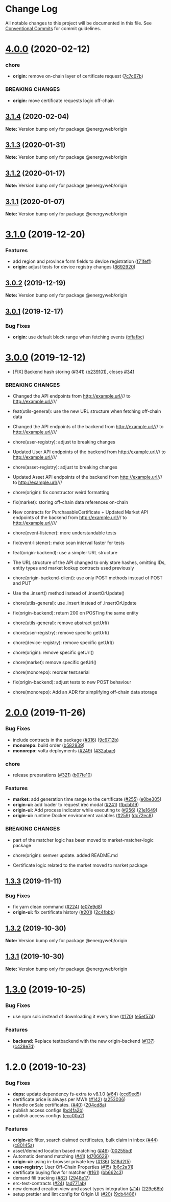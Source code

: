 # Change Log

All notable changes to this project will be documented in this file.
See [Conventional Commits](https://conventionalcommits.org) for commit guidelines.

# [4.0.0](https://github.com/energywebfoundation/origin/compare/@energyweb/origin@3.1.4...@energyweb/origin@4.0.0) (2020-02-12)


### chore

* **origin:** remove on-chain layer of certificate request ([7c7c67b](https://github.com/energywebfoundation/origin/commit/7c7c67b07becb86fa84ef12afe3b66addc04df8c))


### BREAKING CHANGES

* **origin:** move certificate requests logic off-chain





## [3.1.4](https://github.com/energywebfoundation/origin/compare/@energyweb/origin@3.1.3...@energyweb/origin@3.1.4) (2020-02-04)

**Note:** Version bump only for package @energyweb/origin





## [3.1.3](https://github.com/energywebfoundation/origin/compare/@energyweb/origin@3.1.2...@energyweb/origin@3.1.3) (2020-01-31)

**Note:** Version bump only for package @energyweb/origin





## [3.1.2](https://github.com/energywebfoundation/origin/compare/@energyweb/origin@3.1.1...@energyweb/origin@3.1.2) (2020-01-17)

**Note:** Version bump only for package @energyweb/origin





## [3.1.1](https://github.com/energywebfoundation/origin/compare/@energyweb/origin@3.1.0...@energyweb/origin@3.1.1) (2020-01-07)

**Note:** Version bump only for package @energyweb/origin





# [3.1.0](https://github.com/energywebfoundation/origin/compare/@energyweb/origin@3.0.2...@energyweb/origin@3.1.0) (2019-12-20)


### Features

* add region and province form fields to device registration ([f71feff](https://github.com/energywebfoundation/origin/commit/f71feff224a087459d4d36f938feae82c8f7ff48))
* **origin:** adjust tests for device registry changes ([8692920](https://github.com/energywebfoundation/origin/commit/8692920e865eb01d02c3c3bbd0e1a97d80415306))





## [3.0.2](https://github.com/energywebfoundation/origin/compare/@energyweb/origin@3.0.1...@energyweb/origin@3.0.2) (2019-12-19)

**Note:** Version bump only for package @energyweb/origin





## [3.0.1](https://github.com/energywebfoundation/origin/compare/@energyweb/origin@3.0.0...@energyweb/origin@3.0.1) (2019-12-17)


### Bug Fixes

* **origin:** use default block range when fetching events ([bffafbc](https://github.com/energywebfoundation/origin/commit/bffafbc3886ab4e845a5bc0356c7862e805475ab))





# [3.0.0](https://github.com/energywebfoundation/origin/compare/@energyweb/origin@2.0.0...@energyweb/origin@3.0.0) (2019-12-12)


* [FIX] Backend hash storing (#341) ([b239101](https://github.com/energywebfoundation/origin/commit/b239101f51cffd7e37c9ea51654a75804cf502ed)), closes [#341](https://github.com/energywebfoundation/origin/issues/341)


### BREAKING CHANGES

* Changed the API endpoints from http://example.url/<marketLogicAddress>/<entity>/<id> to http://example.url/<marketLogicAddress>/<entity>/<id>/<offChainDataHash>

* feat(utils-general): use the new URL structure when fetching off-chain data
* Changed the API endpoints of the backend from http://example.url/<marketLogicAddress>/<entity>/<id> to http://example.url/<marketLogicAddress>/<entity>/<id>/<offChainDataHash>

* chore(user-registry): adjust to breaking changes
* Updated User API endpoints of the backend from http://example.url/<marketLogicAddress>/<entity>/<id> to http://example.url/<marketLogicAddress>/<entity>/<id>/<offChainDataHash>

* chore(asset-registry): adjust to breaking changes
* Updated Asset API endpoints of the backend from http://example.url/<marketLogicAddress>/<entity>/<id> to http://example.url/<marketLogicAddress>/<entity>/<id>/<offChainDataHash>

* chore(origin): fix constructor weird formatting

* fix(market): storing off-chain data references on-chain
* New contracts for PurchasableCertificate + Updated Market API endpoints of the backend from http://example.url/<marketLogicAddress>/<entity>/<id> to http://example.url/<marketLogicAddress>/<entity>/<id>/<offChainDataHash>

* chore(event-listener): more understandable tests

* fix(event-listener): make scan interval faster for tests

* feat(origin-backend): use a simpler URL structure
* The URL structure of the API changed to only store hashes, omitting IDs, entity types and market lookup contracts used previously

* chore(origin-backend-client): use only POST methods instead of POST and PUT
* Use the .insert() method instead of .insertOrUpdate()

* chore(utils-general): use .insert instead of .insertOrUpdate

* fix(origin-backend): return 200 on POSTing the same entity

* chore(utils-general): remove abstract getUrl()

* chore(user-registry): remove specific getUrl()

* chore(device-registry): remove specific getUrl()

* chore(origin): remove specific getUrl()

* chore(market): remove specific getUrl()

* chore(monorepo): reorder test:serial

* fix(origin-backend): adjust tests to new POST behaviour

* chore(monorepo): Add an ADR for simplifying off-chain data storage





# [2.0.0](https://github.com/energywebfoundation/ew-origin-lib/compare/@energyweb/origin@1.3.3...@energyweb/origin@2.0.0) (2019-11-26)


### Bug Fixes

* include contracts in the package ([#316](https://github.com/energywebfoundation/ew-origin-lib/issues/316)) ([9c9712b](https://github.com/energywebfoundation/ew-origin-lib/commit/9c9712ba3b2b4b82adb2c94a9fea1e72d0b076ec))
* **monorepo:** build order ([b582839](https://github.com/energywebfoundation/ew-origin-lib/commit/b58283958289e5525739a8918bd2db6739e88b39))
* **monorepo:** volta deployments ([#249](https://github.com/energywebfoundation/ew-origin-lib/issues/249)) ([432abae](https://github.com/energywebfoundation/ew-origin-lib/commit/432abae72a4a8bd39a7dd9a975585b22c36d9b47))


### chore

* release preparations ([#321](https://github.com/energywebfoundation/ew-origin-lib/issues/321)) ([b07fe10](https://github.com/energywebfoundation/ew-origin-lib/commit/b07fe106142ccddd295ca66287dba842ebd7dbf0))


### Features

* **market:** add generation time range to the certificate ([#255](https://github.com/energywebfoundation/ew-origin-lib/issues/255)) ([e0be305](https://github.com/energywebfoundation/ew-origin-lib/commit/e0be3059869e0abfe6521600ef2dd0b5849fb83b))
* **origin-ui:** add loader to request irec modal ([#241](https://github.com/energywebfoundation/ew-origin-lib/issues/241)) ([fbcbb19](https://github.com/energywebfoundation/ew-origin-lib/commit/fbcbb19c1808db3026b777fe9fe4808cdaf38732))
* **origin-ui:** Add process indicator while executing tx ([#256](https://github.com/energywebfoundation/ew-origin-lib/issues/256)) ([21e1649](https://github.com/energywebfoundation/ew-origin-lib/commit/21e1649ad7ef026b7cf935701c966340f650789b))
* **origin-ui:** runtime Docker environment variables ([#259](https://github.com/energywebfoundation/ew-origin-lib/issues/259)) ([dc72ec8](https://github.com/energywebfoundation/ew-origin-lib/commit/dc72ec8047275de0cc9cb7427070cefe453c9e1e))


### BREAKING CHANGES

* part of the matcher logic has been moved to market-matcher-logic package

* chore(origin): semver update. added README.md
* Certificate logic related to the market moved to market package





## [1.3.3](https://github.com/energywebfoundation/ew-origin-lib/compare/@energyweb/origin@1.3.2...@energyweb/origin@1.3.3) (2019-11-11)


### Bug Fixes

* fix yarn clean command ([#224](https://github.com/energywebfoundation/ew-origin-lib/issues/224)) ([e07e9d8](https://github.com/energywebfoundation/ew-origin-lib/commit/e07e9d85de1b80c9f1a721398e41d82db580049c))
* **origin-ui:** fix certificate history ([#201](https://github.com/energywebfoundation/ew-origin-lib/issues/201)) ([2c4fbbb](https://github.com/energywebfoundation/ew-origin-lib/commit/2c4fbbb799014dd272de6a3f3ac98987a078f9bd))





## [1.3.2](https://github.com/energywebfoundation/ew-origin-lib/compare/@energyweb/origin@1.3.1...@energyweb/origin@1.3.2) (2019-10-30)

**Note:** Version bump only for package @energyweb/origin





## [1.3.1](https://github.com/energywebfoundation/ew-origin-lib/compare/@energyweb/origin@1.3.0...@energyweb/origin@1.3.1) (2019-10-30)

**Note:** Version bump only for package @energyweb/origin





# [1.3.0](https://github.com/energywebfoundation/ew-origin-lib/compare/@energyweb/origin@1.2.0...@energyweb/origin@1.3.0) (2019-10-25)


### Bug Fixes

* use npm solc instead of downloading it every time ([#170](https://github.com/energywebfoundation/ew-origin-lib/issues/170)) ([e5ef574](https://github.com/energywebfoundation/ew-origin-lib/commit/e5ef574f6d297107606a1d035a56da01806a07d1))


### Features

* **backend:** Replace testbackend with the new origin-backend ([#137](https://github.com/energywebfoundation/ew-origin-lib/issues/137)) ([c428e7d](https://github.com/energywebfoundation/ew-origin-lib/commit/c428e7d44300ae306a9e759fc8897135e9d0e1be))





# 1.2.0 (2019-10-23)


### Bug Fixes

* **deps:** update dependency fs-extra to v8.1.0 ([#64](https://github.com/energywebfoundation/ew-origin-lib/issues/64)) ([ccd9ed5](https://github.com/energywebfoundation/ew-origin-lib/commit/ccd9ed5))
* certificate price is always per MWh ([#142](https://github.com/energywebfoundation/ew-origin-lib/issues/142)) ([a253036](https://github.com/energywebfoundation/ew-origin-lib/commit/a253036))
* Handle onSale certificates.  ([#40](https://github.com/energywebfoundation/ew-origin-lib/issues/40)) ([204cd8a](https://github.com/energywebfoundation/ew-origin-lib/commit/204cd8a))
* publish access configs ([bd4fa2b](https://github.com/energywebfoundation/ew-origin-lib/commit/bd4fa2b))
* publish access configs ([ecc00a2](https://github.com/energywebfoundation/ew-origin-lib/commit/ecc00a2))


### Features

* **origin-ui:** filter, search claimed certificates, bulk claim in inbox ([#44](https://github.com/energywebfoundation/ew-origin-lib/issues/44)) ([c80145a](https://github.com/energywebfoundation/ew-origin-lib/commit/c80145a))
* asset/demand location based matching ([#46](https://github.com/energywebfoundation/ew-origin-lib/issues/46)) ([00255bd](https://github.com/energywebfoundation/ew-origin-lib/commit/00255bd))
* Automatic demand matching ([#41](https://github.com/energywebfoundation/ew-origin-lib/issues/41)) ([d706629](https://github.com/energywebfoundation/ew-origin-lib/commit/d706629))
* **origin-ui:** using in-browser private key ([#136](https://github.com/energywebfoundation/ew-origin-lib/issues/136)) ([818d2f5](https://github.com/energywebfoundation/ew-origin-lib/commit/818d2f5))
* **user-registry:** User Off-Chain Properties ([#15](https://github.com/energywebfoundation/ew-origin-lib/issues/15)) ([b6c2a31](https://github.com/energywebfoundation/ew-origin-lib/commit/b6c2a31))
* certificate buying flow for matcher ([#161](https://github.com/energywebfoundation/ew-origin-lib/issues/161)) ([bb662c3](https://github.com/energywebfoundation/ew-origin-lib/commit/bb662c3))
* demand fill tracking ([#82](https://github.com/energywebfoundation/ew-origin-lib/issues/82)) ([2948e17](https://github.com/energywebfoundation/ew-origin-lib/commit/2948e17))
* erc-test-contracts ([#24](https://github.com/energywebfoundation/ew-origin-lib/issues/24)) ([ad771ab](https://github.com/energywebfoundation/ew-origin-lib/commit/ad771ab))
* new demand creation view and asset types integration ([#14](https://github.com/energywebfoundation/ew-origin-lib/issues/14)) ([229e68b](https://github.com/energywebfoundation/ew-origin-lib/commit/229e68b))
* setup prettier and lint config for Origin UI ([#20](https://github.com/energywebfoundation/ew-origin-lib/issues/20)) ([9cb4486](https://github.com/energywebfoundation/ew-origin-lib/commit/9cb4486))
